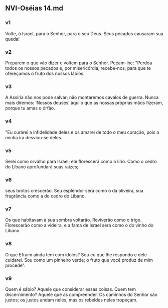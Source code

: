## NVI-Oséias 14.md
### v1
 Volte, ó Israel, para o Senhor, para o seu Deus. Seus pecados causaram sua queda!
### v2
 Preparem o que vão dizer e voltem para o Senhor. Peçam-lhe: "Perdoa todos os nossos pecados e, por misericórdia, recebe-nos, para que te ofereçamos o fruto dos nossos lábios.
### v3
 A Assíria não nos pode salvar; não montaremos cavalos de guerra. Nunca mais diremos: ‘Nossos deuses’ àquilo que as nossas próprias mãos fizeram, porque tu amas o órfão.
### v4
 "Eu curarei a infidelidade deles e os amarei de todo o meu coração, pois a minha ira desviou-se deles.
### v5
 Serei como orvalho para Israel; ele florescerá como o lírio. Como o cedro do Líbano aprofundará suas raízes;
### v6
 seus brotos crescerão. Seu esplendor será como o da oliveira, sua fragrância como a do cedro do Líbano.
### v7
 Os que habitavam à sua sombra voltarão. Reviverão como o trigo. Florescerão como a videira, e a fama de Israel será como o do vinho do Líbano.
### v8
 O que Efraim ainda tem com ídolos? Sou eu que lhe respondo e dele cuidarei. Sou como um pinheiro verde; o fruto que você produz de mim procede".
### v9
 Quem é sábio? Aquele que considerar essas coisas. Quem tem discernimento? Aquele que as compreender. Os caminhos do Senhor são justos; os justos andam neles, mas os rebeldes neles tropeçam.
